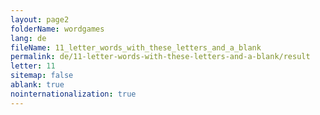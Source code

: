 ```yaml
---
layout: page2
folderName: wordgames
lang: de
fileName: 11_letter_words_with_these_letters_and_a_blank
permalink: de/11-letter-words-with-these-letters-and-a-blank/result
letter: 11
sitemap: false
ablank: true
nointernationalization: true
---
```

